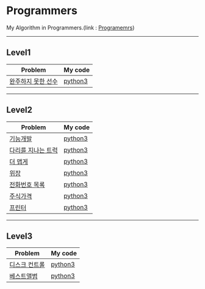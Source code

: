 # Programmers
My Algorithm in Programmers.(link : [Programemrs](https://programmers.co.kr/))

----------------
## Level1
| Problem | My code | 
| ------- | :------ |
| [완주하지 못한 선수](https://programmers.co.kr/learn/courses/30/lessons/42576)  | [python3](https://github.com/Hwa-Jong/Programmers/blob/main/Level1/unfinished_athlete.py) |

----------------
## Level2
| Problem | My code | 
| ------- | :------ |
| [기능개발](https://programmers.co.kr/learn/courses/30/lessons/42586)  | [python3](https://github.com/Hwa-Jong/Programmers/blob/main/Level2/functional_development.py) |
| [다리를 지나는 트럭](https://programmers.co.kr/learn/courses/30/lessons/42583)  | [python3](https://github.com/Hwa-Jong/Programmers/blob/main/Level2/truck_cross_bridge.py) |
| [더 맵게](https://programmers.co.kr/learn/courses/30/lessons/42626)  | [python3](https://github.com/Hwa-Jong/Programmers/blob/main/Level2/spicier.py) |
| [위장](https://programmers.co.kr/learn/courses/30/lessons/42578)  | [python3](https://github.com/Hwa-Jong/Programmers/blob/main/Level2/camouflage.py) |
| [전화번호 목록](https://programmers.co.kr/learn/courses/30/lessons/42577)  | [python3](https://github.com/Hwa-Jong/Programmers/blob/main/Level2/phone_list.py) |
| [주식가격](https://programmers.co.kr/learn/courses/30/lessons/42584)  | [python3](https://github.com/Hwa-Jong/Programmers/blob/main/Level2/stock_prices.py) |
| [프린터](https://programmers.co.kr/learn/courses/30/lessons/42587)  | [python3](https://github.com/Hwa-Jong/Programmers/blob/main/Level2/printer.py) |

----------------
## Level3
| Problem | My code | 
| ------- | :------ |
| [디스크 컨트롤](https://programmers.co.kr/learn/courses/30/lessons/42627)  | [python3](https://github.com/Hwa-Jong/Programmers/blob/main/Level3/disk_controller.py) |
| [베스트앨범](https://programmers.co.kr/learn/courses/30/lessons/42579)  | [python3](https://github.com/Hwa-Jong/Programmers/blob/main/Level3/best_album.py) |러
